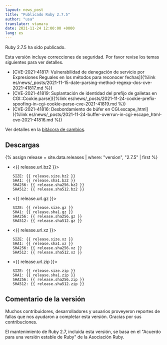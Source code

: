 ```yaml
---
layout: news_post
title: "Publicado Ruby 2.7.5"
author: "usa"
translator: vtamara
date: 2021-11-24 12:00:00 +0000
lang: es
---
```


Ruby 2.7.5 ha sido publicado.

Esta versión incluye correcciones de seguridad.
Por favor revise los temas siguientes para ver detalles.

* [CVE-2021-41817: Vulnerabilidad de denegación de servicio por Expresiones Reguales en los métodos para reconocer fechas]({%link es/news/_posts/2021-11-15-date-parsing-method-regexp-dos-cve-2021-41817.md %})
* [CVE-2021-41819: Suplantación de identidad del prefijo de galletas en CGI::Cookie.parse]({%link es/news/_posts/2021-11-24-cookie-prefix-spoofing-in-cgi-cookie-parse-cve-2021-41819.md %})
* [CVE-2021-41816: Desbordamiento de búfer en CGI.escape_html]({%link es/news/_posts/2021-11-24-buffer-overrun-in-cgi-escape_html-cve-2021-41816.md %})

Ver detalles en la
[bitácora de cambios](https://github.com/ruby/ruby/compare/v2_7_4...v2_7_5).


## Descargas

{% assign release = site.data.releases | where: "version", "2.7.5" | first %}


* <{{ release.url.bz2 }}>

      SIZE: {{ release.size.bz2 }}
      SHA1: {{ release.sha1.bz2 }}
      SHA256: {{ release.sha256.bz2 }}
      SHA512: {{ release.sha512.bz2 }}

* <{{ release.url.gz }}>

      SIZE: {{ release.size.gz }}
      SHA1: {{ release.sha1.gz }}
      SHA256: {{ release.sha256.gz }}
      SHA512: {{ release.sha512.gz }}

* <{{ release.url.xz }}>

      SIZE: {{ release.size.xz }}
      SHA1: {{ release.sha1.xz }}
      SHA256: {{ release.sha256.xz }}
      SHA512: {{ release.sha512.xz }}

* <{{ release.url.zip }}>

      SIZE: {{ release.size.zip }}
      SHA1: {{ release.sha1.zip }}
      SHA256: {{ release.sha256.zip }}
      SHA512: {{ release.sha512.zip }}

## Comentario de la versión

Muchos contribuidores, desarrolladores y usuarios proveyeron reportes
de fallas que nos ayudaron a completar esta versión.
Gracias por sus contribuciones.

El mantenimiento de Ruby 2.7, incluida esta versión, se basa en el "Acuerdo
para una versión estable de Ruby" de la Asociación Ruby.
